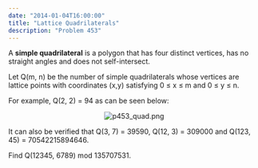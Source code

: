 ```yaml
---
date: "2014-01-04T16:00:00"
title: "Lattice Quadrilaterals"
description: "Problem 453"
---
```


<p>A <b>simple quadrilateral</b> is a polygon that has four distinct vertices, has no straight angles and does not self-intersect.</p>
<p>Let Q(m, n) be the number of simple quadrilaterals whose vertices are lattice points with coordinates (x,y) satisfying 0 ≤ x ≤ m and 0 ≤ y ≤ n.</p>
<p>For example, Q(2, 2) = 94 as can be seen below:</p>
<p align="center"><img alt="p453_quad.png" class="dark_img" src="/images/p453_quad.png"/></p>
<p>It can also be verified that Q(3, 7) = 39590, Q(12, 3) = 309000 and Q(123, 45) = 70542215894646.</p>
<p>Find Q(12345, 6789) mod 135707531.</p>

